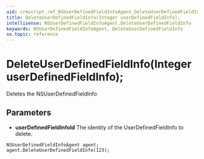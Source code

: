 ```yaml
---
uid: crmscript_ref_NSUserDefinedFieldInfoAgent_DeleteUserDefinedFieldInfo
title: DeleteUserDefinedFieldInfo(Integer userDefinedFieldInfo);
intellisense: NSUserDefinedFieldInfoAgent.DeleteUserDefinedFieldInfo
keywords: NSUserDefinedFieldInfoAgent, DeleteUserDefinedFieldInfo
so.topic: reference
---
```


# DeleteUserDefinedFieldInfo(Integer userDefinedFieldInfo);

Deletes the NSUserDefinedFieldInfo
  
## Parameters

* **userDefinedFieldInfoId** The identity of the UserDefinedFieldInfo to delete.

```crmscript
NSUserDefinedFieldInfoAgent agent;
agent.DeleteUserDefinedFieldInfo(123);
```

